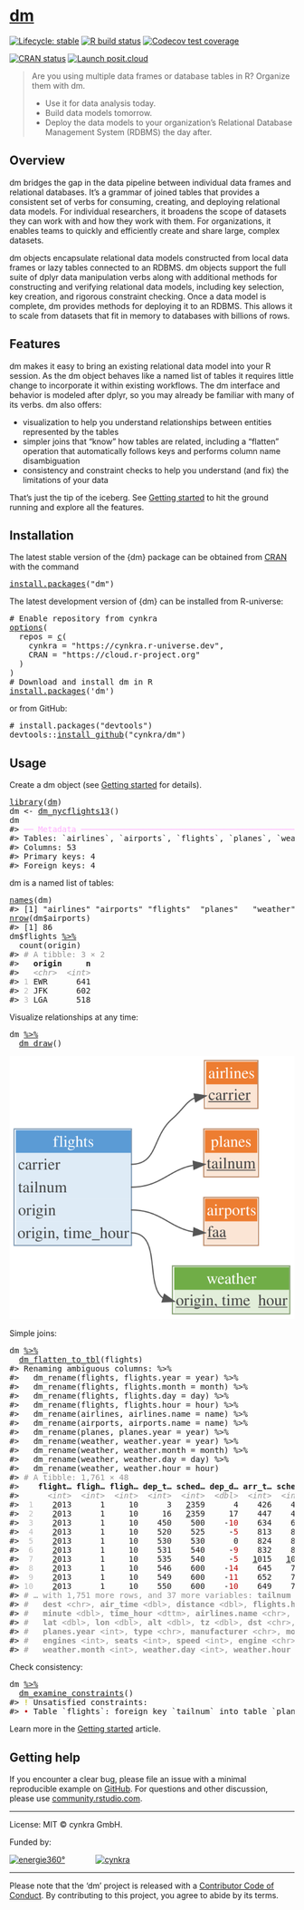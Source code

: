 <!-- README.md is generated from README.Rmd. Please edit that file -->

# [dm](https://dm.cynkra.com/)

<!-- badges: start -->

[![Lifecycle: stable](https://img.shields.io/badge/lifecycle-stable-brightgreen.svg)](https://lifecycle.r-lib.org/articles/stages.html) [![R build status](https://github.com/cynkra/dm/workflows/rcc/badge.svg)](https://github.com/cynkra/dm/actions) [![Codecov test coverage](https://codecov.io/gh/cynkra/dm/branch/master/graph/badge.svg)](https://app.codecov.io/gh/cynkra/dm?branch=master)
<!-- badges: end -->

[![CRAN status](https://www.r-pkg.org/badges/version/dm)](https://CRAN.R-project.org/package=dm) [![Launch posit.cloud](https://img.shields.io/badge/posit-cloud-blue.svg)](https://rstudio.cloud/project/523482)

> Are you using multiple data frames or database tables in R? Organize them with dm.
>
> -   Use it for data analysis today.
> -   Build data models tomorrow.
> -   Deploy the data models to your organization’s Relational Database Management System (RDBMS) the day after.

## Overview

dm bridges the gap in the data pipeline between individual data frames and relational databases. It’s a grammar of joined tables that provides a consistent set of verbs for consuming, creating, and deploying relational data models. For individual researchers, it broadens the scope of datasets they can work with and how they work with them. For organizations, it enables teams to quickly and efficiently create and share large, complex datasets.

dm objects encapsulate relational data models constructed from local data frames or lazy tables connected to an RDBMS. dm objects support the full suite of dplyr data manipulation verbs along with additional methods for constructing and verifying relational data models, including key selection, key creation, and rigorous constraint checking. Once a data model is complete, dm provides methods for deploying it to an RDBMS. This allows it to scale from datasets that fit in memory to databases with billions of rows.

## Features

dm makes it easy to bring an existing relational data model into your R session. As the dm object behaves like a named list of tables it requires little change to incorporate it within existing workflows. The dm interface and behavior is modeled after dplyr, so you may already be familiar with many of its verbs. dm also offers:

-   visualization to help you understand relationships between entities represented by the tables
-   simpler joins that “know” how tables are related, including a “flatten” operation that automatically follows keys and performs column name disambiguation
-   consistency and constraint checks to help you understand (and fix) the limitations of your data

That’s just the tip of the iceberg. See [Getting started](https://dm.cynkra.com/articles/dm.html) to hit the ground running and explore all the features.

## Installation

The latest stable version of the {dm} package can be obtained from [CRAN](https://CRAN.R-project.org/package=dm) with the command

<pre class='chroma'>
<span class='nf'><a href='https://rdrr.io/r/utils/install.packages.html'>install.packages</a></span><span class='o'>(</span><span class='s'>"dm"</span><span class='o'>)</span></pre>

The latest development version of {dm} can be installed from R-universe:

<pre class='chroma'>
<span class='c'># Enable repository from cynkra</span>
<span class='nf'><a href='https://rdrr.io/r/base/options.html'>options</a></span><span class='o'>(</span>
  repos <span class='o'>=</span> <span class='nf'><a href='https://rdrr.io/r/base/c.html'>c</a></span><span class='o'>(</span>
    cynkra <span class='o'>=</span> <span class='s'>"https://cynkra.r-universe.dev"</span>,
    CRAN <span class='o'>=</span> <span class='s'>"https://cloud.r-project.org"</span>
  <span class='o'>)</span>
<span class='o'>)</span>
<span class='c'># Download and install dm in R</span>
<span class='nf'><a href='https://rdrr.io/r/utils/install.packages.html'>install.packages</a></span><span class='o'>(</span><span class='s'>'dm'</span><span class='o'>)</span></pre>

or from GitHub:

<pre class='chroma'>
<span class='c'># install.packages("devtools")</span>
<span class='nf'>devtools</span><span class='nf'>::</span><span class='nf'><a href='https://devtools.r-lib.org/reference/remote-reexports.html'>install_github</a></span><span class='o'>(</span><span class='s'>"cynkra/dm"</span><span class='o'>)</span></pre>

## Usage

Create a dm object (see [Getting started](https://dm.cynkra.com/articles/dm.html) for details).

<pre class='chroma'>
<span class='kr'><a href='https://rdrr.io/r/base/library.html'>library</a></span><span class='o'>(</span><span class='nv'><a href='https://dm.cynkra.com/'>dm</a></span><span class='o'>)</span>
<span class='nv'>dm</span> <span class='o'>&lt;-</span> <span class='nf'><a href='https://dm.cynkra.com/reference/dm_nycflights13.html'>dm_nycflights13</a></span><span class='o'>(</span><span class='o'>)</span>
<span class='nv'>dm</span>
<span class='c'>#&gt; <span style='color: #FFAFFF;'>──</span> <span style='color: #FFAFFF;'>Metadata</span> <span style='color: #FFAFFF;'>────────────────────────────────────────────────────────────────────</span></span>
<span class='c'>#&gt; Tables: `airlines`, `airports`, `flights`, `planes`, `weather`</span>
<span class='c'>#&gt; Columns: 53</span>
<span class='c'>#&gt; Primary keys: 4</span>
<span class='c'>#&gt; Foreign keys: 4</span></pre>

dm is a named list of tables:

<pre class='chroma'>
<span class='nf'><a href='https://rdrr.io/r/base/names.html'>names</a></span><span class='o'>(</span><span class='nv'>dm</span><span class='o'>)</span>
<span class='c'>#&gt; [1] "airlines" "airports" "flights"  "planes"   "weather"</span>
<span class='nf'><a href='https://rdrr.io/r/base/nrow.html'>nrow</a></span><span class='o'>(</span><span class='nv'>dm</span><span class='o'>$</span><span class='nv'>airports</span><span class='o'>)</span>
<span class='c'>#&gt; [1] 86</span>
<span class='nv'>dm</span><span class='o'>$</span><span class='nv'>flights</span> <span class='o'><a href='https://magrittr.tidyverse.org/reference/pipe.html'>%&gt;%</a></span>
  <span class='nf'>count</span><span class='o'>(</span><span class='nv'>origin</span><span class='o'>)</span>
<span class='c'>#&gt; <span style='color: #949494;'># A tibble: 3 × 2</span></span>
<span class='c'>#&gt;   <span style='font-weight: bold;'>origin</span>     <span style='font-weight: bold;'>n</span></span>
<span class='c'>#&gt;   <span style='color: #949494; font-style: italic;'>&lt;chr&gt;</span>  <span style='color: #949494; font-style: italic;'>&lt;int&gt;</span></span>
<span class='c'>#&gt; <span style='color: #BCBCBC;'>1</span> EWR      641</span>
<span class='c'>#&gt; <span style='color: #BCBCBC;'>2</span> JFK      602</span>
<span class='c'>#&gt; <span style='color: #BCBCBC;'>3</span> LGA      518</span></pre>

Visualize relationships at any time:

<pre class='chroma'>
<span class='nv'>dm</span> <span class='o'><a href='https://magrittr.tidyverse.org/reference/pipe.html'>%&gt;%</a></span>
  <span class='nf'><a href='https://dm.cynkra.com/reference/dm_draw.html'>dm_draw</a></span><span class='o'>(</span><span class='o'>)</span></pre>
<img src="man/figures/README-draw.svg" />

Simple joins:

<pre class='chroma'>
<span class='nv'>dm</span> <span class='o'><a href='https://magrittr.tidyverse.org/reference/pipe.html'>%&gt;%</a></span>
  <span class='nf'><a href='https://dm.cynkra.com/reference/dm_flatten_to_tbl.html'>dm_flatten_to_tbl</a></span><span class='o'>(</span><span class='nv'>flights</span><span class='o'>)</span>
<span class='c'>#&gt; Renaming ambiguous columns: %&gt;%</span>
<span class='c'>#&gt;   dm_rename(flights, flights.year = year) %&gt;%</span>
<span class='c'>#&gt;   dm_rename(flights, flights.month = month) %&gt;%</span>
<span class='c'>#&gt;   dm_rename(flights, flights.day = day) %&gt;%</span>
<span class='c'>#&gt;   dm_rename(flights, flights.hour = hour) %&gt;%</span>
<span class='c'>#&gt;   dm_rename(airlines, airlines.name = name) %&gt;%</span>
<span class='c'>#&gt;   dm_rename(airports, airports.name = name) %&gt;%</span>
<span class='c'>#&gt;   dm_rename(planes, planes.year = year) %&gt;%</span>
<span class='c'>#&gt;   dm_rename(weather, weather.year = year) %&gt;%</span>
<span class='c'>#&gt;   dm_rename(weather, weather.month = month) %&gt;%</span>
<span class='c'>#&gt;   dm_rename(weather, weather.day = day) %&gt;%</span>
<span class='c'>#&gt;   dm_rename(weather, weather.hour = hour)</span>
<span class='c'>#&gt; <span style='color: #949494;'># A tibble: 1,761 × 48</span></span>
<span class='c'>#&gt;    <span style='font-weight: bold;'>flight…</span> <span style='font-weight: bold;'>fligh…</span> <span style='font-weight: bold;'>fligh…</span> <span style='font-weight: bold;'>dep_t…</span> <span style='font-weight: bold;'>sched…</span> <span style='font-weight: bold;'>dep_d…</span> <span style='font-weight: bold;'>arr_t…</span> <span style='font-weight: bold;'>sched…</span> <span style='font-weight: bold;'>arr_d…</span> <span style='font-weight: bold;'>carri…</span> <span style='font-weight: bold;'>flight</span></span>
<span class='c'>#&gt;      <span style='color: #949494; font-style: italic;'>&lt;int&gt;</span>  <span style='color: #949494; font-style: italic;'>&lt;int&gt;</span>  <span style='color: #949494; font-style: italic;'>&lt;int&gt;</span>  <span style='color: #949494; font-style: italic;'>&lt;int&gt;</span>  <span style='color: #949494; font-style: italic;'>&lt;int&gt;</span>  <span style='color: #949494; font-style: italic;'>&lt;dbl&gt;</span>  <span style='color: #949494; font-style: italic;'>&lt;int&gt;</span>  <span style='color: #949494; font-style: italic;'>&lt;int&gt;</span>  <span style='color: #949494; font-style: italic;'>&lt;dbl&gt;</span> <span style='color: #949494; font-style: italic;'>&lt;chr&gt;</span>   <span style='color: #949494; font-style: italic;'>&lt;int&gt;</span></span>
<span class='c'>#&gt; <span style='color: #BCBCBC;'> 1</span>    <span style='text-decoration: underline;'>2</span>013      1     10      3   <span style='text-decoration: underline;'>2</span>359      4    426    437    -<span style='color: #BB0000;'>11</span> B6        727</span>
<span class='c'>#&gt; <span style='color: #BCBCBC;'> 2</span>    <span style='text-decoration: underline;'>2</span>013      1     10     16   <span style='text-decoration: underline;'>2</span>359     17    447    444      3 B6        739</span>
<span class='c'>#&gt; <span style='color: #BCBCBC;'> 3</span>    <span style='text-decoration: underline;'>2</span>013      1     10    450    500    -<span style='color: #BB0000;'>10</span>    634    648    -<span style='color: #BB0000;'>14</span> US       <span style='text-decoration: underline;'>1</span>117</span>
<span class='c'>#&gt; <span style='color: #BCBCBC;'> 4</span>    <span style='text-decoration: underline;'>2</span>013      1     10    520    525     -<span style='color: #BB0000;'>5</span>    813    820     -<span style='color: #BB0000;'>7</span> UA       <span style='text-decoration: underline;'>1</span>018</span>
<span class='c'>#&gt; <span style='color: #BCBCBC;'> 5</span>    <span style='text-decoration: underline;'>2</span>013      1     10    530    530      0    824    829     -<span style='color: #BB0000;'>5</span> UA        404</span>
<span class='c'>#&gt; <span style='color: #BCBCBC;'> 6</span>    <span style='text-decoration: underline;'>2</span>013      1     10    531    540     -<span style='color: #BB0000;'>9</span>    832    850    -<span style='color: #BB0000;'>18</span> AA       <span style='text-decoration: underline;'>1</span>141</span>
<span class='c'>#&gt; <span style='color: #BCBCBC;'> 7</span>    <span style='text-decoration: underline;'>2</span>013      1     10    535    540     -<span style='color: #BB0000;'>5</span>   <span style='text-decoration: underline;'>1</span>015   <span style='text-decoration: underline;'>1</span>017     -<span style='color: #BB0000;'>2</span> B6        725</span>
<span class='c'>#&gt; <span style='color: #BCBCBC;'> 8</span>    <span style='text-decoration: underline;'>2</span>013      1     10    546    600    -<span style='color: #BB0000;'>14</span>    645    709    -<span style='color: #BB0000;'>24</span> B6        380</span>
<span class='c'>#&gt; <span style='color: #BCBCBC;'> 9</span>    <span style='text-decoration: underline;'>2</span>013      1     10    549    600    -<span style='color: #BB0000;'>11</span>    652    724    -<span style='color: #BB0000;'>32</span> EV       <span style='text-decoration: underline;'>6</span>055</span>
<span class='c'>#&gt; <span style='color: #BCBCBC;'>10</span>    <span style='text-decoration: underline;'>2</span>013      1     10    550    600    -<span style='color: #BB0000;'>10</span>    649    703    -<span style='color: #BB0000;'>14</span> US       <span style='text-decoration: underline;'>2</span>114</span>
<span class='c'>#&gt; <span style='color: #949494;'># … with 1,751 more rows, and 37 more variables: </span><span style='color: #949494; font-weight: bold;'>tailnum</span><span style='color: #949494;'> &lt;chr&gt;, </span><span style='color: #949494; font-weight: bold;'>origin</span><span style='color: #949494;'> &lt;chr&gt;,</span></span>
<span class='c'>#&gt; <span style='color: #949494;'>#   </span><span style='color: #949494; font-weight: bold;'>dest</span><span style='color: #949494;'> &lt;chr&gt;, </span><span style='color: #949494; font-weight: bold;'>air_time</span><span style='color: #949494;'> &lt;dbl&gt;, </span><span style='color: #949494; font-weight: bold;'>distance</span><span style='color: #949494;'> &lt;dbl&gt;, </span><span style='color: #949494; font-weight: bold;'>flights.hour</span><span style='color: #949494;'> &lt;dbl&gt;,</span></span>
<span class='c'>#&gt; <span style='color: #949494;'>#   </span><span style='color: #949494; font-weight: bold;'>minute</span><span style='color: #949494;'> &lt;dbl&gt;, </span><span style='color: #949494; font-weight: bold;'>time_hour</span><span style='color: #949494;'> &lt;dttm&gt;, </span><span style='color: #949494; font-weight: bold;'>airlines.name</span><span style='color: #949494;'> &lt;chr&gt;, </span><span style='color: #949494; font-weight: bold;'>airports.name</span><span style='color: #949494;'> &lt;chr&gt;,</span></span>
<span class='c'>#&gt; <span style='color: #949494;'>#   </span><span style='color: #949494; font-weight: bold;'>lat</span><span style='color: #949494;'> &lt;dbl&gt;, </span><span style='color: #949494; font-weight: bold;'>lon</span><span style='color: #949494;'> &lt;dbl&gt;, </span><span style='color: #949494; font-weight: bold;'>alt</span><span style='color: #949494;'> &lt;dbl&gt;, </span><span style='color: #949494; font-weight: bold;'>tz</span><span style='color: #949494;'> &lt;dbl&gt;, </span><span style='color: #949494; font-weight: bold;'>dst</span><span style='color: #949494;'> &lt;chr&gt;, </span><span style='color: #949494; font-weight: bold;'>tzone</span><span style='color: #949494;'> &lt;chr&gt;,</span></span>
<span class='c'>#&gt; <span style='color: #949494;'>#   </span><span style='color: #949494; font-weight: bold;'>planes.year</span><span style='color: #949494;'> &lt;int&gt;, </span><span style='color: #949494; font-weight: bold;'>type</span><span style='color: #949494;'> &lt;chr&gt;, </span><span style='color: #949494; font-weight: bold;'>manufacturer</span><span style='color: #949494;'> &lt;chr&gt;, </span><span style='color: #949494; font-weight: bold;'>model</span><span style='color: #949494;'> &lt;chr&gt;,</span></span>
<span class='c'>#&gt; <span style='color: #949494;'>#   </span><span style='color: #949494; font-weight: bold;'>engines</span><span style='color: #949494;'> &lt;int&gt;, </span><span style='color: #949494; font-weight: bold;'>seats</span><span style='color: #949494;'> &lt;int&gt;, </span><span style='color: #949494; font-weight: bold;'>speed</span><span style='color: #949494;'> &lt;int&gt;, </span><span style='color: #949494; font-weight: bold;'>engine</span><span style='color: #949494;'> &lt;chr&gt;, </span><span style='color: #949494; font-weight: bold;'>weather.year</span><span style='color: #949494;'> &lt;int&gt;,</span></span>
<span class='c'>#&gt; <span style='color: #949494;'>#   </span><span style='color: #949494; font-weight: bold;'>weather.month</span><span style='color: #949494;'> &lt;int&gt;, </span><span style='color: #949494; font-weight: bold;'>weather.day</span><span style='color: #949494;'> &lt;int&gt;, </span><span style='color: #949494; font-weight: bold;'>weather.hour</span><span style='color: #949494;'> &lt;int&gt;, </span><span style='color: #949494; font-weight: bold;'>temp</span><span style='color: #949494;'> &lt;dbl&gt;, …</span></span></pre>

Check consistency:

<pre class='chroma'>
<span class='nv'>dm</span> <span class='o'><a href='https://magrittr.tidyverse.org/reference/pipe.html'>%&gt;%</a></span>
  <span class='nf'><a href='https://dm.cynkra.com/reference/dm_examine_constraints.html'>dm_examine_constraints</a></span><span class='o'>(</span><span class='o'>)</span>
<span class='c'>#&gt; <span style='color: #BBBB00;'>!</span> Unsatisfied constraints:</span>
<span class='c'>#&gt; <span style='color: #BB0000;'>•</span> Table `flights`: foreign key `tailnum` into table `planes`: values of `flights$tailnum` not in `planes$tailnum`: N725MQ (6), N537MQ (5), N722MQ (5), N730MQ (5), N736MQ (5), …</span></pre>

Learn more in the [Getting started](https://dm.cynkra.com/articles/dm.html) article.

## Getting help

If you encounter a clear bug, please file an issue with a minimal reproducible example on [GitHub](https://github.com/cynkra/dm/issues). For questions and other discussion, please use [community.rstudio.com](https://community.rstudio.com/).

------------------------------------------------------------------------

License: MIT © cynkra GmbH.

Funded by:

[![energie360°](man/figures/energie-72.png)](https://www.energie360.ch/de/) <span style="padding-right:50px"> </span> [![cynkra](man/figures/cynkra-72.png)](https://www.cynkra.com/)

------------------------------------------------------------------------

Please note that the ‘dm’ project is released with a [Contributor Code of Conduct](https://dm.cynkra.com/CODE_OF_CONDUCT.html). By contributing to this project, you agree to abide by its terms.
